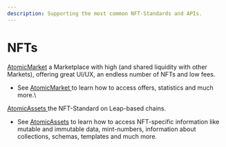 ```yaml
---
description: Supporting the most common NFT-Standards and APIs.
---
```


# NFTs

[AtomicMarket](https://wax.atomichub.io/market) a Marketplace with high (and shared liquidity with other Markets), offering great UI/UX, an endless number of NFTs and low fees.

* See [AtomicMarket ](../sources/atomic\_market.md)to learn how to access offers, statistics and much more.\


[AtomicAssets ](https://github.com/pinknetworkx/atomicassets-contract)the NFT-Standard on Leap-based chains.

* See [AtomicAssets](../sources/atomic\_assets.md) to learn how to access NFT-specific information like mutable and immutable data, mint-numbers, information about collections, schemas, templates and much more.

